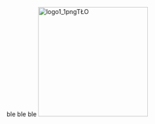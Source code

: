 ble ble ble
<img width="250" alt="logo1_1pngTŁO" src="https://user-images.githubusercontent.com/80105696/120704330-c13ca080-c4b6-11eb-8e42-f085894b7e9f.png">
